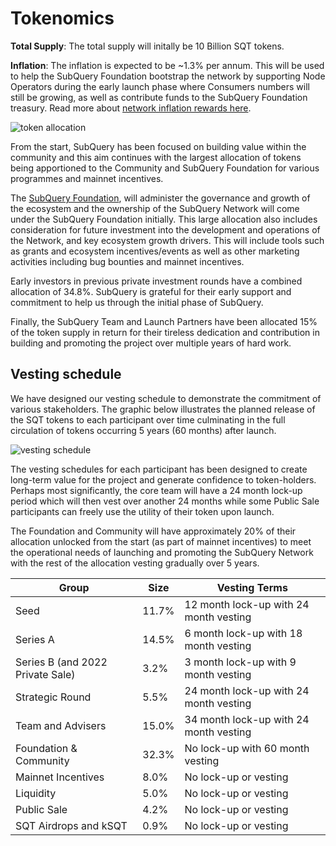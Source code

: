 # Tokenomics

**Total Supply**: The total supply will initally be 10 Billion SQT tokens.

**Inflation**: The inflation is expected to be ~1.3% per annum. This will be used to help the SubQuery Foundation bootstrap the network by supporting Node Operators during the early launch phase where Consumers numbers will still be growing, as well as contribute funds to the SubQuery Foundation treasury. Read more about [network inflation rewards here](../introduction/reward-distribution.md#network-inflation-rewards).

![token allocation](/assets/img/network/token_allocation.png)

From the start, SubQuery has been focused on building value within the community and this aim continues with the largest allocation of tokens being apportioned to the Community and SubQuery Foundation for various programmes and mainnet incentives.

The [SubQuery Foundation](https://subquery.foundation), will administer the governance and growth of the ecosystem and the ownership of the SubQuery Network will come under the SubQuery Foundation initially. This large allocation also includes consideration for future investment into the development and operations of the Network, and key ecosystem growth drivers. This will include tools such as grants and ecosystem incentives/events as well as other marketing activities including bug bounties and mainnet incentives.

Early investors in previous private investment rounds have a combined allocation of 34.8%. SubQuery is grateful for their early support and commitment to help us through the initial phase of SubQuery.

Finally, the SubQuery Team and Launch Partners have been allocated 15% of the token supply in return for their tireless dedication and contribution in building and promoting the project over multiple years of hard work.

## Vesting schedule

We have designed our vesting schedule to demonstrate the commitment of various stakeholders. The graphic below illustrates the planned release of the SQT tokens to each participant over time culminating in the full circulation of tokens occurring 5 years (60 months) after launch.

![vesting schedule](/assets/img/network/vesting_schedule.png)

The vesting schedules for each participant has been designed to create long-term value for the project and generate confidence to token-holders. Perhaps most significantly, the core team will have a 24 month lock-up period which will then vest over another 24 months while some Public Sale participants can freely use the utility of their token upon launch.

The Foundation and Community will have approximately 20% of their allocation unlocked from the start (as part of mainnet incentives) to meet the operational needs of launching and promoting the SubQuery Network with the rest of the allocation vesting gradually over 5 years.

| Group                            | Size  | Vesting Terms                          |
| -------------------------------- | ----- | -------------------------------------- |
| Seed                             | 11.7% | 12 month lock-up with 24 month vesting |
| Series A                         | 14.5% | 6 month lock-up with 18 month vesting  |
| Series B (and 2022 Private Sale) | 3.2%  | 3 month lock-up with 9 month vesting   |
| Strategic Round                  | 5.5%  | 24 month lock-up with 24 month vesting |
| Team and Advisers                | 15.0% | 34 month lock-up with 24 month vesting |
| Foundation & Community           | 32.3% | No lock-up with 60 month vesting       |
| Mainnet Incentives               | 8.0%  | No lock-up or vesting                  |
| Liquidity                        | 5.0%  | No lock-up or vesting                  |
| Public Sale                      | 4.2%  | No lock-up or vesting                  |
| SQT Airdrops and kSQT            | 0.9%  | No lock-up or vesting                  |
